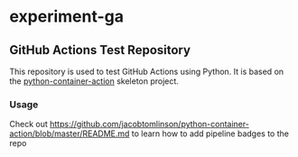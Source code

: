 # experiment-ga

## GitHub Actions Test Repository

This repository is used to test GitHub Actions using Python. It is based on the [python-container-action](https://github.com/jacobtomlinson/python-container-action) skeleton project.

### Usage

Check out https://github.com/jacobtomlinson/python-container-action/blob/master/README.md to learn how to add pipeline badges to the repo